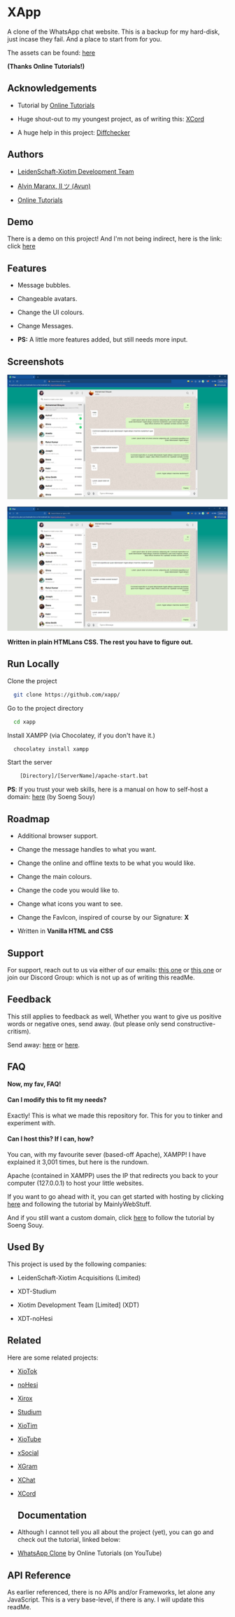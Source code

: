 # XApp

A clone of the WhatsApp  chat website.
This is a backup for my hard-disk, just incase they fail. And a place to start from for you.

The assets can be found: [here](https://drive.google.com/drive/folders/1yloKPnGcGzhViZVD-At3PNf4kaz60nRT?usp=sharing)

**(Thanks Online Tutorials!)**

## Acknowledgements

- Tutorial by [Online Tutorials](https://youtube.com/@onlinetutorialsyt?si=S2yECqxwv_jNZZl9)

- Huge shout-out to my youngest project, as of writing this: [XCord](https://github.com/l-xdt/xcord/)

- A huge help in this project: [Diffchecker](https://www.diffchecker.com/)

## Authors

- [LeidenSchaft-Xiotim Development Team](https://www.github.com/l-xdt/)

- [Alvin Maranx, II ツ (Avun)](https://www.github.com/avun-ai/)

- [Online Tutorials](https://youtube.com/@onlinetutorialsyt?si=S2yECqxwv_jNZZl9)

## Demo

There is a demo on this project! And I'm not being indirect, here is the link: click [here](https://l-xdt.github.com/xapp/)

## Features

- Message bubbles.

- Changeable avatars.

- Change the UI colours.

- Change Messages.

- **PS:** A little more features added, but still needs more input.

## Screenshots

![Screenshot 1](Screenshots/Screenshot_1.jpg)

![Screenshot 2](Screenshots/Screenshot_2.jpg)

**Written in plain HTMLans CSS. The rest you have to figure out.**

## Run Locally

Clone the project

```bash
  git clone https://github.com/xapp/
```

Go to the project directory

```bash
  cd xapp
```

Install XAMPP (via Chocolatey, if you don't have it.)

```bash
  chocolatey install xampp
```

Start the server

```bash
    [Directory]/[ServerName]/apache-start.bat
```

**PS**: If you trust your web skills, here is a manual on how to self-host a domain: [here](https://www.youtube.com/watch?v=_eQGAJVtRCs) (by Soeng Souy)

## Roadmap

- Additional browser support.

- Change the message handles to what you want.

- Change the online and offline texts to be what you would like.

- Change the main colours.

- Change the code you would like to.

- Change what icons you want to see.

- Change the FavIcon, inspired of course by our Signature: **X**

- Written in **Vanilla HTML and CSS**

## Support

For support, reach out to us via either of our emails: [this one](mailto:trowesigames@gmail.com) or [this one](mailto:leidenschaft.tech@hotmail.com) or join our Discord Group: which is not up as of writing this readMe.

## Feedback

This still applies to feedback as well, Whether you want to give us positive words or negative ones, send away. (but please only send constructive-critism).

Send away:  [here](mailto:trowesigames@gmail.com) or [here](mailto:leidenschaft.tech@hotmail.com).

## FAQ

**Now, my fav, FAQ!**

#### Can I modify this to fit my needs?

Exactly! This is what we made this repository for. This for you to tinker and experiment with.

#### Can I host this? If I can, how?

You can, with my favourite sever (based-off Apache), XAMPP! I have explained it 3,001 times, but here is the rundown.

Apache (contained in XAMPP) uses the IP that redirects you back to your computer (127.0.0.1) to host your little websites.

If you want to go ahead with it, you can get started with hosting by clicking [here](https://www.youtube.com/watch?v=LzucEZh4_no) and following the tutorial by MainlyWebStuff.

And if you still want a custom domain, click [here](https://www.youtube.com/watch?v=_eQGAJVtRCs) to follow the tutorial by Soeng Souy.

## Used By

This project is used by the following companies:

- LeidenSchaft-Xiotim Acquisitions (Limited)

- XDT-Studium

- Xiotim Development Team [Limited] (XDT)

- XDT-noHesi

## Related

Here are some related projects:

- [XioTok](https://github.com/l-xdt/xiotok/)

- [noHesi](https://github.com/l-xdt/no-hesi/)

- [Xirox](https://github.com/l-xdt/xirox/)

- [Studium](https://github.com/l-xdt/studium/)

- [XioTim](https://github.com/l-xdt/xiotim/)

- [XioTube](https://github.com/l-xdt/xiotube/)

- [xSocial](https://github.com/l-xdt/xSocial/)

- [XGram](https://github.com/l-xdt/xgram/)

- [XChat](https://github.com/l-xdt/xchat/)

- [XCord](https://github.com/l-xdt/xcord/)
  
  ## Documentation

- Although I cannot tell you all about the project (yet), you can go and check out the tutorial, linked below:

- [WhatsApp Clone](https://youtu.be/2vfT5nwNvNo?si=BkU8etYzLo5ZAgL_) by Online Tutorials (on YouTube)

## API Reference

As earlier referenced, there is no APIs and/or Frameworks, let alone any JavaScript. This is a very base-level, if there is any. I will update this readMe.